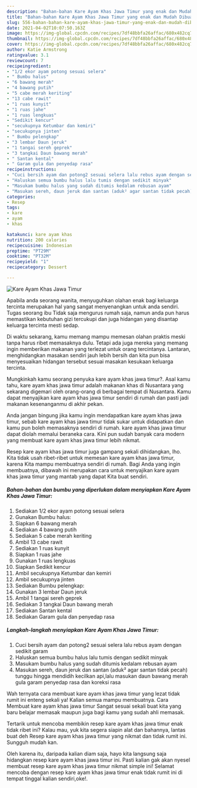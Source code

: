 ```yaml
---
description: "Bahan-bahan Kare Ayam Khas Jawa Timur yang enak dan Mudah Dibuat"
title: "Bahan-bahan Kare Ayam Khas Jawa Timur yang enak dan Mudah Dibuat"
slug: 556-bahan-bahan-kare-ayam-khas-jawa-timur-yang-enak-dan-mudah-dibuat
date: 2021-04-02T10:07:50.163Z
image: https://img-global.cpcdn.com/recipes/7df48bbfa26affac/680x482cq70/kare-ayam-khas-jawa-timur-foto-resep-utama.jpg
thumbnail: https://img-global.cpcdn.com/recipes/7df48bbfa26affac/680x482cq70/kare-ayam-khas-jawa-timur-foto-resep-utama.jpg
cover: https://img-global.cpcdn.com/recipes/7df48bbfa26affac/680x482cq70/kare-ayam-khas-jawa-timur-foto-resep-utama.jpg
author: Katie Armstrong
ratingvalue: 3.1
reviewcount: 7
recipeingredient:
- "1/2 ekor ayam potong sesuai selera"
- " Bumbu halus"
- "6 bawang merah"
- "4 bawang putih"
- "5 cabe merah keriting"
- "13 cabe rawit"
- "1 ruas kunyit"
- "1 ruas jahe"
- "1 ruas lengkuas"
- "Sedikit kencur"
- "secukupnya Ketumbar dan kemiri"
- "secukupnya jinten"
- " Bumbu pelengkap"
- "3 lembar Daun jeruk"
- "1 tangai sereh geprek"
- "3 tangkai Daun bawang merah"
- " Santan kental"
- " Garam gula dan penyedap rasa"
recipeinstructions:
- "Cuci bersih ayam dan potong2 sesuai selera lalu rebus ayam dengan sedikit garam"
- "Haluskan semua bumbu halus lalu tumis dengan sedikit minyak"
- "Masukam bumbu halus yang sudah ditumis kedalam rebusan ayam"
- "Masukan sereh, daun jeruk dan santan (aduk² agar santan tidak pecah) tunggu hingga mendidih kecilkan api,lalu masukan daun bawang merah gula garam penyedap rasa dan koreksi rasa"
categories:
- Resep
tags:
- kare
- ayam
- khas

katakunci: kare ayam khas 
nutrition: 200 calories
recipecuisine: Indonesian
preptime: "PT29M"
cooktime: "PT32M"
recipeyield: "1"
recipecategory: Dessert

---
```



![Kare Ayam Khas Jawa Timur](https://img-global.cpcdn.com/recipes/7df48bbfa26affac/680x482cq70/kare-ayam-khas-jawa-timur-foto-resep-utama.jpg)

Apabila anda seorang wanita, menyuguhkan olahan enak bagi keluarga tercinta merupakan hal yang sangat menyenangkan untuk anda sendiri. Tugas seorang ibu Tidak saja mengurus rumah saja, namun anda pun harus memastikan kebutuhan gizi tercukupi dan juga hidangan yang disantap keluarga tercinta mesti sedap.

Di waktu  sekarang, kamu memang mampu memesan olahan praktis meski tanpa harus ribet memasaknya dulu. Tetapi ada juga mereka yang memang ingin memberikan makanan yang terlezat untuk orang tercintanya. Lantaran, menghidangkan masakan sendiri jauh lebih bersih dan kita pun bisa menyesuaikan hidangan tersebut sesuai masakan kesukaan keluarga tercinta. 



Mungkinkah kamu seorang penyuka kare ayam khas jawa timur?. Asal kamu tahu, kare ayam khas jawa timur adalah makanan khas di Nusantara yang sekarang digemari oleh orang-orang di berbagai tempat di Nusantara. Kamu dapat menyajikan kare ayam khas jawa timur sendiri di rumah dan pasti jadi makanan kesenanganmu di akhir pekan.

Anda jangan bingung jika kamu ingin mendapatkan kare ayam khas jawa timur, sebab kare ayam khas jawa timur tidak sukar untuk didapatkan dan kamu pun boleh memasaknya sendiri di rumah. kare ayam khas jawa timur dapat diolah memalui beraneka cara. Kini pun sudah banyak cara modern yang membuat kare ayam khas jawa timur lebih nikmat.

Resep kare ayam khas jawa timur juga gampang sekali dihidangkan, lho. Kita tidak usah ribet-ribet untuk memesan kare ayam khas jawa timur, karena Kita mampu membuatnya sendiri di rumah. Bagi Anda yang ingin membuatnya, dibawah ini merupakan cara untuk menyajikan kare ayam khas jawa timur yang mantab yang dapat Kita buat sendiri.

<!--inarticleads1-->

##### Bahan-bahan dan bumbu yang diperlukan dalam menyiapkan Kare Ayam Khas Jawa Timur:

1. Sediakan 1/2 ekor ayam potong sesuai selera
1. Gunakan  Bumbu halus:
1. Siapkan 6 bawang merah
1. Sediakan 4 bawang putih
1. Sediakan 5 cabe merah keriting
1. Ambil 13 cabe rawit
1. Sediakan 1 ruas kunyit
1. Siapkan 1 ruas jahe
1. Gunakan 1 ruas lengkuas
1. Siapkan Sedikit kencur
1. Ambil secukupnya Ketumbar dan kemiri
1. Ambil secukupnya jinten
1. Sediakan  Bumbu pelengkap:
1. Gunakan 3 lembar Daun jeruk
1. Ambil 1 tangai sereh geprek
1. Sediakan 3 tangkai Daun bawang merah
1. Sediakan  Santan kental
1. Sediakan  Garam gula dan penyedap rasa




<!--inarticleads2-->

##### Langkah-langkah menyiapkan Kare Ayam Khas Jawa Timur:

1. Cuci bersih ayam dan potong2 sesuai selera lalu rebus ayam dengan sedikit garam
1. Haluskan semua bumbu halus lalu tumis dengan sedikit minyak
1. Masukam bumbu halus yang sudah ditumis kedalam rebusan ayam
1. Masukan sereh, daun jeruk dan santan (aduk² agar santan tidak pecah) tunggu hingga mendidih kecilkan api,lalu masukan daun bawang merah gula garam penyedap rasa dan koreksi rasa




Wah ternyata cara membuat kare ayam khas jawa timur yang lezat tidak rumit ini enteng sekali ya! Kalian semua mampu membuatnya. Cara Membuat kare ayam khas jawa timur Sangat sesuai sekali buat kita yang baru belajar memasak maupun juga bagi kamu yang sudah ahli memasak.

Tertarik untuk mencoba membikin resep kare ayam khas jawa timur enak tidak ribet ini? Kalau mau, yuk kita segera siapin alat dan bahannya, lantas buat deh Resep kare ayam khas jawa timur yang nikmat dan tidak rumit ini. Sungguh mudah kan. 

Oleh karena itu, daripada kalian diam saja, hayo kita langsung saja hidangkan resep kare ayam khas jawa timur ini. Pasti kalian gak akan nyesel membuat resep kare ayam khas jawa timur nikmat simple ini! Selamat mencoba dengan resep kare ayam khas jawa timur enak tidak rumit ini di tempat tinggal kalian sendiri,oke!.

